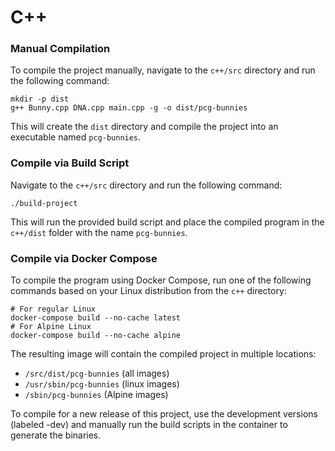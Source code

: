 # C++

### Manual Compilation

To compile the project manually, navigate to the `c++/src` directory and run the following command:

```SHELL
mkdir -p dist
g++ Bunny.cpp DNA.cpp main.cpp -g -o dist/pcg-bunnies
```

This will create the `dist` directory and compile the project into an executable named `pcg-bunnies`.

### Compile via Build Script
Navigate to the `c++/src` directory and run the following command:

```SHELL
./build-project
```

This will run the provided build script and place the compiled program in the `c++/dist` folder with the name `pcg-bunnies`.

### Compile via Docker Compose

To compile the program using Docker Compose, run one of the following commands based on your Linux distribution from the `c++` directory:

```SHELL
# For regular Linux
docker-compose build --no-cache latest
# For Alpine Linux
docker-compose build --no-cache alpine
```

The resulting image will contain the compiled project in multiple locations:

- `/src/dist/pcg-bunnies` (all images)
- `/usr/sbin/pcg-bunnies` (linux images)
- `/sbin/pcg-bunnies` (Alpine images)

To compile for a new release of this project, use the development versions (labeled -dev) and manually run the build scripts in the container to generate the binaries.